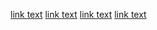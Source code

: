 [link text](http://example.com)
[link text](https://example.com)
[link text](http://www.example.com)
[link text](https://www.example.com)
